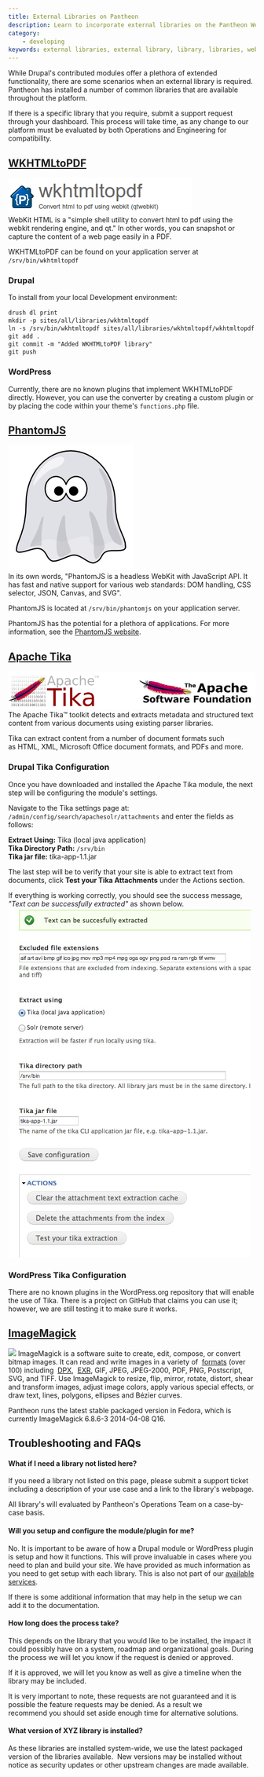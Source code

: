 ```yaml
---
title: External Libraries on Pantheon
description: Learn to incorporate external libraries on the Pantheon Website Management Platform.
category:
    - developing
keywords: external libraries, external library, library, libraries, webkit html, wkhtmltopdf, phantomjs, apachetika, imagemagick, wordpress libraries, drupal libraries
---
```

While Drupal's contributed modules offer a plethora of extended functionality, there are some scenarios when an external library is required. Pantheon has installed a number of common libraries that are available throughout the platform.

If there is a specific library that you require, submit a support request through your dashboard. This process will take time, as any change to our platform must be evaluated by both Operations and Engineering for compatibility.

<!-- h2 id="pdftk"><a href="http://www.pdflabs.com/tools/pdftk-the-pdf-toolkit">PDFTK - PDF Tool Kit</a></h2>


<p><img alt="" class="basic" src="/source/docs/assets/images/desk_images/110693.png" style="width: 473px; height: 107px;" /></p>


<p>In its own words: &quot;If PDF is electronic paper, then pdftk is an electronic staple-remover, hole-punch, binder, secret-decoder-ring, and X-Ray-glasses. Pdftk is a simple tool for doing everyday things with PDF documents.&quot;</p>


<p>PDFTK can be found on your application server @ /usr/bin/pdftk. The current version supported on Pantheon is 1.44.</p>


<p>To install, add&nbsp;<br />
To install, first put your development site in SFTP mode. Then, execute the following commands from your local terminal:</p>


<pre class="terminal">
drush @pantheon.SITENAME.ENV dl pdftk token libraries
drush @pantheon.SITENAME.ENV en pdftk
</pre // -->
## [WKHTMLtoPDF](http://wkhtmltopdf.org/)
![](/source/docs/assets/images/desk_images/110694.png)<br />
WebKit HTML is a "simple shell utility to convert html to pdf using the webkit rendering engine, and qt." In other words, you can snapshot or capture the content of a web page easily in a PDF.

WKHTMLtoPDF can be found on your application server at `/srv/bin/wkhtmltopdf`

### Drupal
To install from your local Development environment:

    drush dl print
    mkdir -p sites/all/libraries/wkhtmltopdf
    ln -s /srv/bin/wkhtmltopdf sites/all/libraries/wkhtmltopdf/wkhtmltopdf
    git add .
    git commit -m "Added WKHTMLtoPDF library"
    git push


### WordPress
Currently, there are no known plugins that implement WKHTMLtoPDF directly. However, you can use the converter by creating a custom plugin or by placing the code within your theme's `functions.php` file.

## [PhantomJS](http://phantomjs.org/)
![](/source/docs/assets/images/desk_images/110696.png)<br />
In its own words, "PhantomJS is a headless WebKit with JavaScript API. It has fast and native support for various web standards: DOM handling, CSS selector, JSON, Canvas, and SVG".

PhantomJS is located at `/srv/bin/phantomjs` on your application server.

PhantomJS has the potential for a plethora of applications. For more information, see the [PhantomJS website](http://phantomjs.org).


## [Apache Tika](http://tika.apache.org/)
![](/source/docs/assets/images/desk_images/110698.png)
The Apache Tika™ toolkit detects and extracts metadata and structured text content from various documents using existing parser libraries.  


Tika can extract content from a number of document formats such as HTML, XML, Microsoft Office document formats, and PDFs and more.

### Drupal Tika Configuration

Once you have downloaded and installed the Apache Tika module, the next step will be configuring the module's settings.

Navigate to the Tika settings page at: `/admin/config/search/apachesolr/attachments` and enter the fields as follows:

**Extract Using:** Tika (local java application)  
**Tika Directory Path:** `/srv/bin`  
**Tika jar file:** tika-app-1.1.jar

The last step will be to verify that your site is able to extract text from documents, click **Test your Tika Attachments** under the Actions section.

If everything is working correctly, you should see the success message, _"Text can be successfully extracted"_ as shown below.
![](/source/docs/assets/images/desk_images/137839.png)
### WordPress Tika Configuration
There are no known plugins in the WordPress.org repository that will enable the use of Tika. There is a project on GitHub that claims you can use it; however, we are still testing it to make sure it works.

## [ImageMagick](http://www.imagemagick.org)
![](http://ftp.sunet.se/pub/multimedia/graphics/ImageMagick/images/logo-fullsize.png)
ImageMagick is a software suite to create, edit, compose, or convert bitmap images. It can read and write images in a variety of  [formats](http://www.imagemagick.org/script/formats.php) (over 100) including  [DPX](http://www.imagemagick.org/script/motion-picture.php),  [EXR](http://www.imagemagick.org/script/high-dynamic-range.php), GIF, JPEG, JPEG-2000, PDF, PNG, Postscript, SVG, and TIFF. Use ImageMagick to resize, flip, mirror, rotate, distort, shear and transform images, adjust image colors, apply various special effects, or draw text, lines, polygons, ellipses and Bézier curves.   


Pantheon runs the latest stable packaged version in Fedora, which is currently ImageMagick 6.8.6-3 2014-04-08 Q16.



## Troubleshooting and FAQs

#### What if I need a library not listed here?

If you need a library not listed on this page, please submit a support ticket including a description of your use case and a link to the library's webpage.

All library's will evaluated by Pantheon's Operations Team on a case-by-case basis.

#### Will you setup and configure the module/plugin for me?

No. It is important to be aware of how a Drupal module or WordPress plugin is setup and how it functions. This will prove invaluable in cases where you need to plan and build your site. We have provided as much information as you need to get setup with each library. This is also not part of our [available services](/docs/articles/getting-started).

If there is some additional information that may help in the setup we can add it to the documentation.

#### How long does the process take?

This depends on the library that you would like to be installed, the impact it could possibly have on a system, roadmap and organizational goals. During the process we will let you know if the request is denied or approved.  


If it is approved, we will let you know as well as give a timeline when the library may be included.  


It is very important to note, these requests are not guaranteed and it is possible the feature requests may be denied. As a result we recommend you should set aside enough time for alternative solutions.

#### What version of XYZ library is installed?

As these libraries are installed system-wide, we use the latest packaged version of the libraries available.  New versions may be installed without notice as security updates or other upstream changes are made available.
